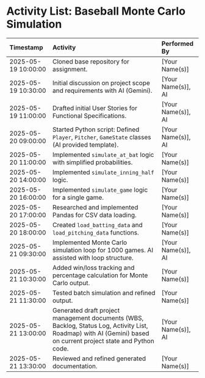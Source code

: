 # Activity List: Baseball Monte Carlo Simulation

| Timestamp           | Activity                                                                                     | Performed By    |
| :------------------ | :------------------------------------------------------------------------------------------- | :-------------- |
| 2025-05-19 10:00:00 | Cloned base repository for assignment.                                                         | [Your Name(s)]  |
| 2025-05-19 10:30:00 | Initial discussion on project scope and requirements with AI (Gemini).                         | [Your Name(s)], AI |
| 2025-05-19 11:00:00 | Drafted initial User Stories for Functional Specifications.                                    | [Your Name(s)], AI |
| 2025-05-20 09:00:00 | Started Python script: Defined `Player`, `Pitcher`, `GameState` classes (AI provided template). | [Your Name(s)], AI |
| 2025-05-20 11:00:00 | Implemented `simulate_at_bat` logic with simplified probabilities.                             | [Your Name(s)]  |
| 2025-05-20 14:00:00 | Implemented `simulate_inning_half` logic.                                                      | [Your Name(s)]  |
| 2025-05-20 16:00:00 | Implemented `simulate_game` logic for a single game.                                           | [Your Name(s)]  |
| 2025-05-20 17:00:00 | Researched and implemented Pandas for CSV data loading.                                        | [Your Name(s)]  |
| 2025-05-20 18:00:00 | Created `load_batting_data` and `load_pitching_data` functions.                              | [Your Name(s)]  |
| 2025-05-21 09:30:00 | Implemented Monte Carlo simulation loop for 1000 games. AI assisted with loop structure.     | [Your Name(s)], AI |
| 2025-05-21 10:30:00 | Added win/loss tracking and percentage calculation for Monte Carlo output.                     | [Your Name(s)]  |
| 2025-05-21 11:30:00 | Tested batch simulation and refined output.                                                    | [Your Name(s)]  |
| 2025-05-21 13:00:00 | Generated draft project management documents (WBS, Backlog, Status Log, Activity List, Roadmap) with AI (Gemini) based on current project state and Python code. | [Your Name(s)], AI |
| 2025-05-21 13:30:00 | Reviewed and refined generated documentation.                                                | [Your Name(s)]  |